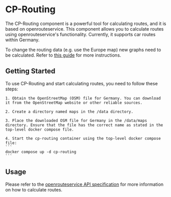 # CP-Routing

The CP-Routing component is a powerful tool for calculating routes, and it is based on openrouteservice. This component allows you to calculate routes using openrouteservice's functionality. Currently, it supports car routes within Germany.

To change the routing data (e.g. use the Europe map) new graphs need to be calculated. Refer to [this guide](https://giscience.github.io/openrouteservice/installation/Advanced-Docker-Setup.html) for more instructions.

## Getting Started

To use CP-Routing and start calculating routes, you need to follow these steps:

    1. Obtain the OpenStreetMap (OSM) file for Germany. You can download it from the OpenStreetMap website or other reliable sources.

    2. Create a directory named maps in the /data directory.

    3. Place the downloaded OSM file for Germany in the /data/maps directory. Ensure that the file has the correct name as stated in the top-level docker compose file.

    4. Start the cp-routing container using the top-level docker compose file:
    ```
    docker compose up -d cp-routing
    ```
    
## Usage 

Please refer to the [openrouteservice API specification](https://openrouteservice.org/dev/#/api-docs) for more information on how to calculate routes.
